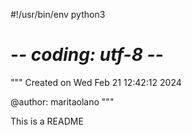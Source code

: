 #!/usr/bin/env python3
# -*- coding: utf-8 -*-
"""
Created on Wed Feb 21 12:42:12 2024

@author: maritaolano
"""

This is a README 